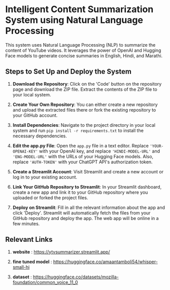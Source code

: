 # Intelligent Content Summarization System using Natural Language Processing

This system uses Natural Language Processing (NLP) to summarize the content of YouTube videos. It leverages the power of OpenAI and Hugging Face models to generate concise summaries in English, Hindi, and Marathi.

## Steps to Set Up and Deploy the System

1. **Download the Repository**: Click on the 'Code' button on the repository page and download the ZIP file. Extract the contents of the ZIP file to your local system.

2. **Create Your Own Repository**: You can either create a new repository and upload the extracted files there or fork the existing repository to your GitHub account.

3. **Install Dependencies**: Navigate to the project directory in your local system and run `pip install -r requirements.txt` to install the necessary dependencies.

4. **Edit the app.py File**: Open the `app.py` file in a text editor. Replace `'YOUR-OPENAI-KEY'` with your OpenAI key, and replace `'HINDI-MODEL-URL'` and `'ENG-MODEL-URL'` with the URLs of your Hugging Face models. Also, replace `'AUTH-TOKEN'` with your ChatGPT API's authorization token.

5. **Create a Streamlit Account**: Visit Streamlit and create a new account or log in to your existing account.

6. **Link Your GitHub Repository to Streamlit**: In your Streamlit dashboard, create a new app and link it to your GitHub repository where you uploaded or forked the project files.

7. **Deploy on Streamlit**: Fill in all the relevant information about the app and click 'Deploy'. Streamlit will automatically fetch the files from your GitHub repository and deploy the app. The web app will be online in a few minutes.

## Relevant Links

1. **website** : https://ytvsummarizer.streamlit.app/

2. **fine tuned model** : https://huggingface.co/amaantamboli54/whisper-small-hi

3. **dataset** : https://huggingface.co/datasets/mozilla-foundation/common_voice_11_0
